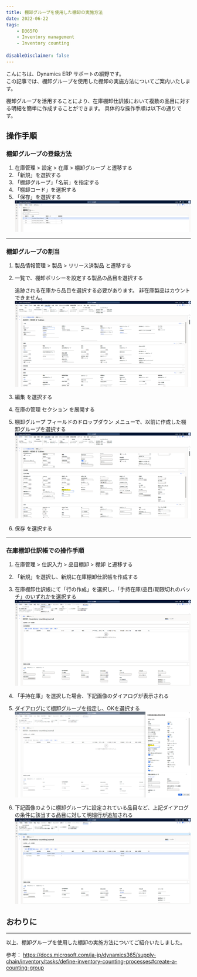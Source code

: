 ```yaml
---
title: 棚卸グループを使用した棚卸の実施方法
date: 2022-06-22
tags: 
    - D365FO
    - Inventory management
    - Inventory counting
    
disableDisclaimer: false
---
```


こんにちは、Dynamics ERP サポートの細野です。  
この記事では、棚卸グループを使用した棚卸の実施方法についてご案内いたします。  

<!-- more -->
棚卸グループを活用することにより、在庫棚卸仕訳帳において複数の品目に対する明細を簡単に作成することができます。
具体的な操作手順は以下の通りです。  

## 操作手順
### 棚卸グループの登録方法
1. 在庫管理 > 設定 > 在庫 > 棚卸グループ と遷移する
1. 「新規」を選択する
1. 「棚卸グループ」「名前」を指定する
1. 「棚卸コード」を選択する
1. 「保存」を選択する
![](./inventory-counting-group/inventory-counting-group_1.png)


***  

### 棚卸グループの割当
1. 製品情報管理 > 製品 > リリース済製品 と遷移する
1. 一覧で、棚卸ポリシーを設定する製品の品目を選択する
        
    追跡される在庫から品目を選択する必要があります。 非在庫製品はカウントできません。
![](./inventory-counting-group/inventory-counting-group_2.png)

1. 編集 を選択する
1. 在庫の管理 セクション を展開する
1. 棚卸グループ フィールドのドロップダウン メニューで、以前に作成した棚卸グループを選択する
![](./inventory-counting-group/inventory-counting-group_3.png)

1. 保存 を選択する


***  

### 在庫棚卸仕訳帳での操作手順
1. 在庫管理 > 仕訳入力 > 品目棚卸 > 棚卸 と遷移する
1. 「新規」を選択し、新規に在庫棚卸仕訳帳を作成する
1.	在庫棚卸仕訳帳にて「行の作成」を選択し、「手持在庫/品目/期限切れのバッチ」のいずれかを選択する
![](./inventory-counting-group/inventory-counting-group_4.png)

1. 「手持在庫」を選択した場合、下記画像のダイアログが表示される
1. ダイアログにて棚卸グループを指定し、OKを選択する
![](./inventory-counting-group/inventory-counting-group_5.png)

1. 下記画像のように棚卸グループに設定されている品目など、上記ダイアログの条件に該当する品目に対して明細行が追加される
![](./inventory-counting-group/inventory-counting-group_6.png)


## おわりに
---
以上、棚卸グループを使用した棚卸の実施方法についてご紹介いたしました。  

参考：
https://docs.microsoft.com/ja-jp/dynamics365/supply-chain/inventory/tasks/define-inventory-counting-processes#create-a-counting-group
